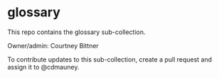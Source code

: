 # glossary

This repo contains the glossary sub-collection.

Owner/admin: Courtney Bittner

To contribute updates to this sub-collection, create a pull request and assign it to @cdmauney.
